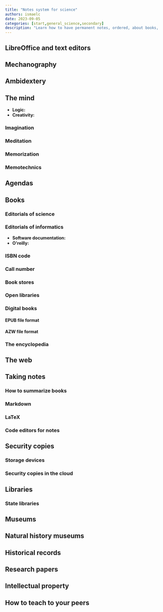 ```yaml
---
title: "Notes system for science"
authors: ismaelc
date: 2023-09-05
categories: [start,general_science,secondary]
description: "Learn how to have permanent notes, ordered, about books, documentations, websites, software, etc."
---
```


## LibreOffice and text editors

## Mechanography

## Ambidextery

## The mind

- **Logic:**
- **Creativity:**

### Imagination

### Meditation

### Memorization

### Memotechnics

## Agendas

## Books

### Editorials of science

### Editorials of informatics

- **Software documentation:**
- **O'reilly:**

### ISBN code

### Call number

### Book stores

### Open libraries

### Digital books

#### EPUB file format

#### AZW file format

### The encyclopedia

## The web

## Taking notes

### How to summarize books

### Markdown

### LaTeX

### Code editors for notes

## Security copies

### Storage devices

### Security copies in the cloud

## Libraries

### State libraries

## Museums

## Natural history museums

## Historical records

## Research papers

## Intellectual property

## How to teach to your peers
